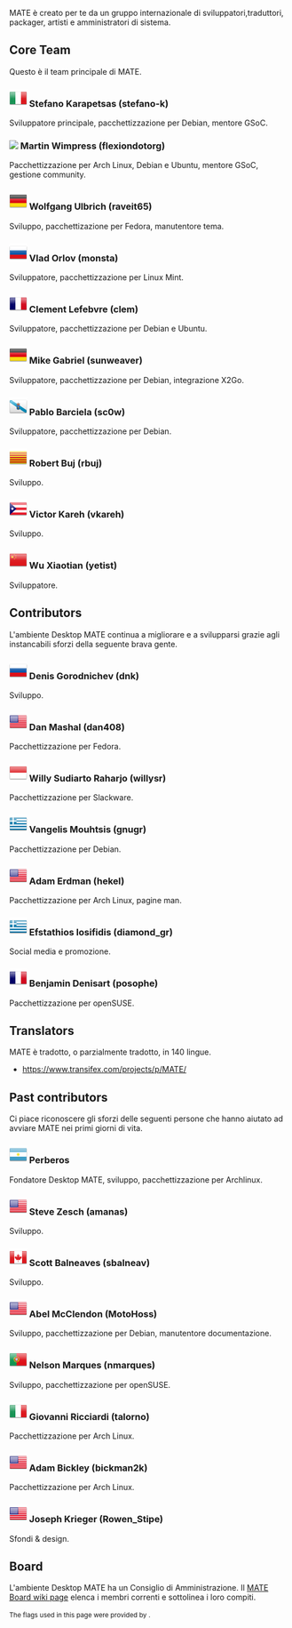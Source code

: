 <!--
.. link:
.. description:
.. tags:
.. date: 2011-12-05 07:25:21
.. title: Team
.. slug: team
-->

MATE è creato per te da un gruppo internazionale di sviluppatori,traduttori, packager, artisti e amministratori di sistema.

## Core Team

Questo è il team principale di MATE.

### ![](/assets/img/flags/32/Italy.png) Stefano Karapetsas (stefano-k)

Sviluppatore principale, pacchettizzazione per Debian, mentore GSoC.

### ![](/assets/img/flags/32/United%20Kingdom\(Great%20Britain\).png) Martin Wimpress (flexiondotorg)

Pacchettizzazione per Arch Linux, Debian e Ubuntu, mentore GSoC, gestione community.

### ![](/assets/img/flags/32/Germany.png) Wolfgang Ulbrich (raveit65)

Sviluppo, pacchettizazione per Fedora, manutentore tema.

### ![](/assets/img/flags/32/Russian%20Federation.png) Vlad Orlov (monsta)

Sviluppatore, pacchettizzazione per Linux Mint.

### ![](/assets/img/flags/32/France.png) Clement Lefebvre (clem)

Sviluppatore, pacchettizzazione per Debian e Ubuntu.

### ![](/assets/img/flags/32/Germany.png) Mike Gabriel (sunweaver)

Sviluppatore, pacchettizzazione per Debian, integrazione X2Go.

### ![](/assets/img/flags/32/Galicia.png) Pablo Barciela (sc0w)

Sviluppatore, pacchettizzazione per Debian.

### ![](/assets/img/flags/32/Catalonia.png) Robert Buj (rbuj)

Sviluppo.

### ![](/assets/img/flags/32/Puerto%20Rico.png) Victor Kareh (vkareh)

Sviluppo.

### ![](/assets/img/flags/32/China.png) Wu Xiaotian (yetist)

Sviluppatore.

## Contributors

L'ambiente Desktop MATE continua a migliorare e a svilupparsi grazie
agli instancabili sforzi della seguente brava gente.

### ![](/assets/img/flags/32/Russian%20Federation.png) Denis Gorodnichev (dnk)

Sviluppo.

### ![](/assets/img/flags/32/USA.png) Dan Mashal (dan408)

Pacchettizzazione per Fedora.

### ![](/assets/img/flags/32/Indonesia.png) Willy Sudiarto Raharjo (willysr)

Pacchettizzazione per Slackware.

### ![](/assets/img/flags/32/Greece.png) Vangelis Mouhtsis (gnugr)

Pacchettizzazione per Debian.

### ![](/assets/img/flags/32/USA.png) Adam Erdman (hekel)

Pacchettizzazione per Arch Linux, pagine man.

### ![](/assets/img/flags/32/Greece.png) Efstathios Iosifidis (diamond_gr)

Social media e promozione.

### ![](/assets/img/flags/32/France.png) Benjamin Denisart (posophe)

Pacchettizzazione per openSUSE.

## Translators

MATE è tradotto, o parzialmente tradotto, in 140 lingue.

  * <https://www.transifex.com/projects/p/MATE/>

## Past contributors

Ci piace riconoscere gli sforzi delle seguenti persone che
hanno aiutato ad avviare MATE nei primi giorni di vita.

### ![](/assets/img/flags/32/Argentina.png) Perberos

Fondatore Desktop MATE, sviluppo, pacchettizzazione per Archlinux.

### ![](/assets/img/flags/32/USA.png) Steve Zesch (amanas)

Sviluppo.

### ![](/assets/img/flags/32/Canada.png) Scott Balneaves (sbalneav)

Sviluppo.

### ![](/assets/img/flags/32/USA.png) Abel McClendon (MotoHoss)

Sviluppo, pacchettizzazione per Debian, manutentore documentazione.

### ![](/assets/img/flags/32/Portugal.png) Nelson Marques (nmarques)

Sviluppo, pacchettizzazione per openSUSE.

### ![](/assets/img/flags/32/Italy.png) Giovanni Ricciardi (talorno)

Pacchettizzazione per Arch Linux.

### ![](/assets/img/flags/32/USA.png) Adam Bickley (bickman2k)

Pacchettizzazione per Arch Linux.

### ![](/assets/img/flags/32/USA.png) Joseph Krieger (Rowen_Stipe)

Sfondi & design.

## Board

L'ambiente Desktop MATE ha un Consiglio di Amministrazione. Il
[MATE Board wiki page](http://wiki.mate-desktop.com/board)
elenca i membri correnti e sottolinea i loro compiti.

<small>
The flags used in this page were provided by <http://www.icondrawer.com>.
</small>
